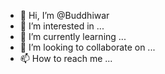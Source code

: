- 👋 Hi, I’m @Buddhiwar
- 👀 I’m interested in ...
- 🌱 I’m currently learning ...
- 💞️ I’m looking to collaborate on ...
- 📫 How to reach me ...

<!---
Buddhiwar/Buddhiwar is a ✨ special ✨ repository because its `README.md` (this file) appears on your GitHub profile.
You can click the Preview link to take a look at your changes.
--->
<!DOCTYPE html>
<html>
	<head>
		<title>
		</title>
		<link/>
		<style>
		/*table{
		border-spacing:20px 10px;
		}
		table,td,th{
				border:1px solid black;
		}*/
		table{
		border-collapse:separate;
		width:100px;
		}
		table,td,th{
				border:1px solid black;
		}
		td,th{
		vertical-align:top;
		padding:20px 10px;
		}
		caption{
		caption-side:bottom;/* by default caption-side:top;*/
		}
		td{
		}
		
			
		</style>
	</head>
	<body bgcolor="aqua">
		<h1> TABLE CSS BY INPAGE CSS:-</h1>
		<table>
			<caption>Student Data</caption>
			<th>NAME</th><th>CLASS</th><th>ROLL</th><th>AMOUNT</th>
			<tr >
				<td >RAMEN</td><td>V</td><td>32</td><td>It is a pose (injected humour and the like).</td>
			</tr>
			<tr>
				<td>RAKESH</td><td>VI</td><td>100</td><td>1200/-</td>
			</tr>
			<tr>
				<td colspan="2" bgcolor="red">REKHA</td><td>36</td><td>1500/-</td>
			</tr>
			<tr>
				<td>RAHUL</td><td> It is a long established fact that a reader will .</td><td>36</td><td>1800/-</td>
			</tr>
		</table>
	</body>
</html>

